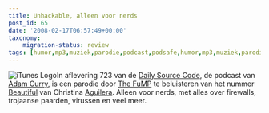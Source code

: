 ```yaml
---
title: Unhackable, alleen voor nerds
post_id: 65
date: '2008-02-17T06:57:49+00:00'
taxonomy:
    migration-status: review
tags: [humor,mp3,muziek,parodie,podcast,podsafe,humor,mp3,muziek,parodie,podcast,podsafe]
---
```

![iTunes Logo](/images/2008/02/itunes-logo.thumbnail.png)In aflevering 723 van de [Daily Source Code](http://www.dailysourcecode.com/), de podcast van [Adam Curry](http://www.curry.com), is een parodie door [The FuMP](http://www.podshow.com/music/?artist_id=8073) te beluisteren van het nummer [Beautiful](http://www.last.fm/music/Christina+Aguilera/_/Beautiful) van Christina [Aguilera](http://www.last.fm/music/Christina+Aguilera). Alleen voor nerds, met alles over firewalls, trojaanse paarden, virussen en veel meer.
